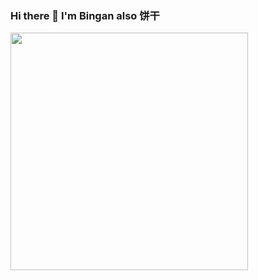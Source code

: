 ### Hi there 👋 I'm Bingan also 饼干 

<img src='https://github-readme-stats.vercel.app/api?username=binganao&show_icons=true&theme=cobalt' width='380px'>
<!-- - 🛫 My Telegram: [t.me/zhzyker](t.me/zhzyker) -->

<!--
**binganao/binganao** is a ✨ _special_ ✨ repository because its `README.md` (this file) appears on your GitHub profile.

Here are some ideas to get you started:

- 🔭 I’m currently working on ...
- 🌱 I’m currently learning ...
- 👯 I’m looking to collaborate on ...
- 🤔 I’m looking for help with ...
- 💬 Ask me about ...
- 📫 How to reach me: ...
- 😄 Pronouns: ...
- ⚡ Fun fact: ...
-->
